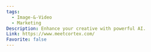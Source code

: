 ```yaml
---
tags:
  - Image-&-Video
  - Marketing
Description: Enhance your creative with powerful AI.
Link: https://www.meetcortex.com/
Favorite: false
---
```

